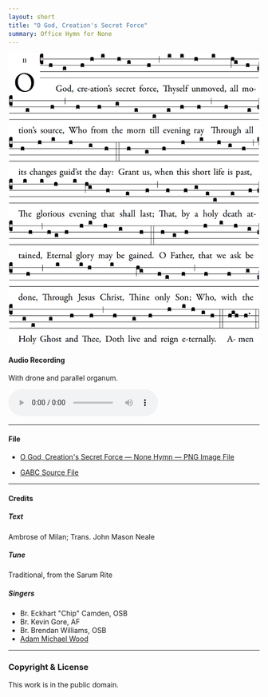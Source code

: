 ```yaml
---
layout: short
title: "O God, Creation's Secret Force"
summary: Office Hymn for None
---
```


![O God, Creation's Secret Force](/scores/o-god-creations-secret-force.png)

#### Audio Recording

With drone and parallel organum.

<audio src="/audio/none-hymn.mp3" controls></audio>

<hr>

#### File

 - [O God, Creation's Secret Force &mdash; None Hymn &mdash; PNG Image File](/scores/o-god-creations-secret-force.png)

 - [GABC Source File](https://github.com/adammichaelwood/cassian-liturgy/blob/master/gabc/none-hymn)

<hr>

#### Credits

##### Text

Ambrose of Milan; Trans. John Mason Neale

##### Tune

Traditional, from the Sarum Rite

##### Singers

 - Br. Eckhart "Chip" Camden, OSB
 - Br. Kevin Gore, AF
 - Br. Brendan Williams, OSB
- [Adam Michael Wood](http://adammichaelwood.com/)

<hr>

### Copyright &amp; License

This work is in the public domain.